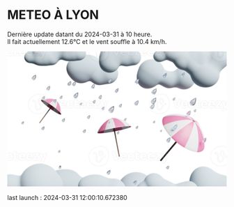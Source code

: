 # METEO À LYON

Dernière update datant du 2024-03-31 à 10 heure.  
Il fait actuellement 12.6°C et le vent souffle à 10.4 km/h.      

![](./.github/rain.png)

last launch : 2024-03-31 12:00:10.672380
